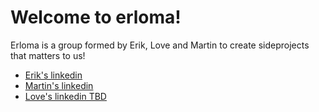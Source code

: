 # Welcome to erloma!

Erloma is a group formed by Erik, Love and Martin to create sideprojects that matters to us!

- [Erik's linkedin](https://www.linkedin.com/in/erik-swe/)
- [Martin's linkedin](https://www.linkedin.com/in/martin-lidgren/)
- [Love's linkedin TBD]()
